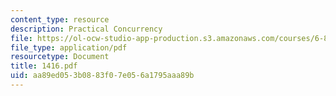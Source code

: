 ```yaml
---
content_type: resource
description: Practical Concurrency
file: https://ol-ocw-studio-app-production.s3.amazonaws.com/courses/6-826-principles-of-computer-systems-spring-2002/aa89ed053b0883f07e056a1795aaa89b_1416.pdf
file_type: application/pdf
resourcetype: Document
title: 1416.pdf
uid: aa89ed05-3b08-83f0-7e05-6a1795aaa89b
---
```

